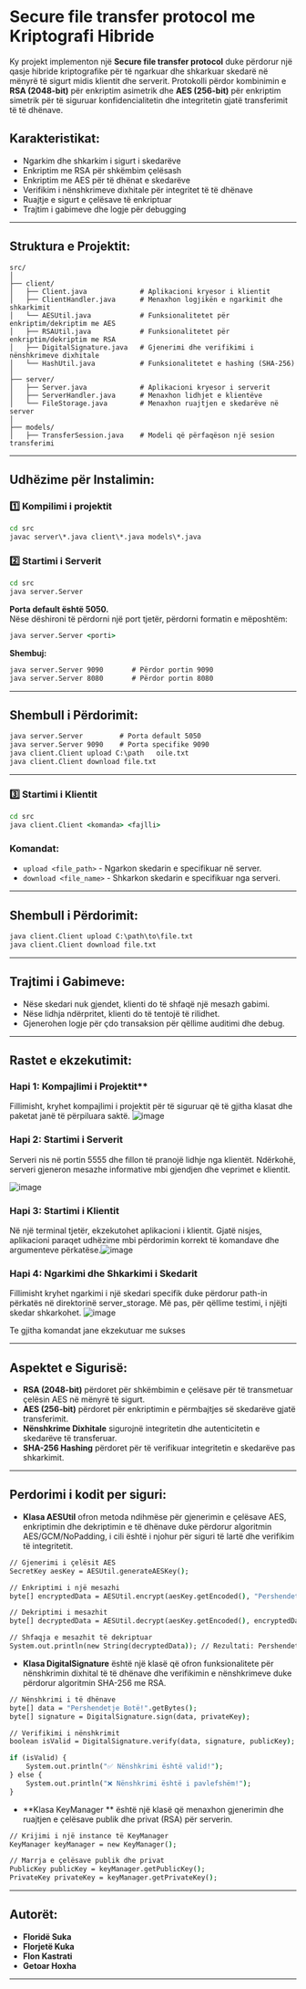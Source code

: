 # Secure file transfer protocol me Kriptografi Hibride

Ky projekt implementon një **Secure file transfer protocol** duke përdorur një qasje hibride kriptografike për të ngarkuar dhe shkarkuar skedarë në mënyrë të sigurt midis klientit dhe serverit. Protokolli përdor kombinimin e **RSA (2048-bit)** për enkriptim asimetrik dhe **AES (256-bit)** për enkriptim simetrik për të siguruar konfidencialitetin dhe integritetin gjatë transferimit të të dhënave.

## Karakteristikat:

* Ngarkim dhe shkarkim i sigurt i skedarëve
* Enkriptim me RSA për shkëmbim çelësash
* Enkriptim me AES për të dhënat e skedarëve
* Verifikim i nënshkrimeve dixhitale për integritet të të dhënave
* Ruajtje e sigurt e çelësave të enkriptuar
* Trajtim i gabimeve dhe logje për debugging

---

## Struktura e Projektit:

```
src/
│
├── client/
│   ├── Client.java             # Aplikacioni kryesor i klientit
│   ├── ClientHandler.java      # Menaxhon logjikën e ngarkimit dhe shkarkimit
│   └── AESUtil.java            # Funksionalitetet për enkriptim/dekriptim me AES
│   ├── RSAUtil.java            # Funksionalitetet për enkriptim/dekriptim me RSA
│   ├── DigitalSignature.java   # Gjenerimi dhe verifikimi i nënshkrimeve dixhitale
│   └── HashUtil.java           # Funksionalitetet e hashing (SHA-256)
│
├── server/
│   ├── Server.java             # Aplikacioni kryesor i serverit
│   ├── ServerHandler.java      # Menaxhon lidhjet e klientëve
│   └── FileStorage.java        # Menaxhon ruajtjen e skedarëve në server
│
├── models/
│   ├── TransferSession.java    # Modeli që përfaqëson një sesion transferimi

```

---

## Udhëzime për Instalimin:

### 1️⃣ **Kompilimi i projektit**

```cmd
cd src
javac server\*.java client\*.java models\*.java
```

### 2️⃣ **Startimi i Serverit**

```cmd
cd src
java server.Server
```
**Porta default është 5050.**  
Nëse dëshironi të përdorni një port tjetër, përdorni formatin e mëposhtëm:  

```cmd
java server.Server <porti>
```

**Shembuj:**  
```cmd
java server.Server 9090       # Përdor portin 9090
java server.Server 8080       # Përdor portin 8080
```

---

## Shembull i Përdorimit:

```cmd
java server.Server         # Porta default 5050
java server.Server 9090    # Porta specifike 9090
java client.Client upload C:\path	oile.txt
java client.Client download file.txt
```

---
### 3️⃣ **Startimi i Klientit**

```cmd
cd src
java client.Client <komanda> <fajlli>
```

### Komandat:

* `upload <file_path>`    - Ngarkon skedarin e specifikuar në server.
* `download <file_name>`  - Shkarkon skedarin e specifikuar nga serveri.

---

## Shembull i Përdorimit:

```cmd
java client.Client upload C:\path\to\file.txt
java client.Client download file.txt
```

---

## Trajtimi i Gabimeve:

* Nëse skedari nuk gjendet, klienti do të shfaqë një mesazh gabimi.
* Nëse lidhja ndërpritet, klienti do të tentojë të rilidhet.
* Gjenerohen logje për çdo transaksion për qëllime auditimi dhe debug.

---
## Rastet e ekzekutimit:

### Hapi 1: Kompajlimi i Projektit**
Fillimisht, kryhet kompajlimi i projektit për të siguruar që të gjitha klasat dhe paketat janë të përpiluara saktë.
![image](https://github.com/user-attachments/assets/6ecfe6be-f91a-40e0-b158-d519858ed88d)

### Hapi 2: Startimi i Serverit
Serveri nis në portin 5555 dhe fillon të pranojë lidhje nga klientët. Ndërkohë, serveri gjeneron mesazhe informative mbi gjendjen dhe veprimet e klientit.

![image](https://github.com/user-attachments/assets/aaf0e010-1c69-49cd-a753-feccecd589b7)

### Hapi 3: Startimi i Klientit
Në një terminal tjetër, ekzekutohet aplikacioni i klientit. Gjatë nisjes, aplikacioni paraqet udhëzime mbi përdorimin korrekt të komandave dhe argumenteve përkatëse.![image](https://github.com/user-attachments/assets/6d5e07ef-c4b4-4e92-a4ba-455407c0fd0d)

### Hapi 4: Ngarkimi dhe Shkarkimi i Skedarit
Fillimisht kryhet ngarkimi i një skedari specifik duke përdorur path-in përkatës në direktorinë server_storage. Më pas, për qëllime testimi, i njëjti skedar shkarkohet.
![image](https://github.com/user-attachments/assets/85af8610-9ef5-4cad-91d0-88539f8b5d00)

Te gjitha komandat jane ekzekutuar me sukses

---

## Aspektet e Sigurisë:

* **RSA (2048-bit)** përdoret për shkëmbimin e çelësave për të transmetuar çelësin AES në mënyrë të sigurt.
* **AES (256-bit)** përdoret për enkriptimin e përmbajtjes së skedarëve gjatë transferimit.
* **Nënshkrime Dixhitale** sigurojnë integritetin dhe autenticitetin e skedarëve të transferuar.
* **SHA-256 Hashing** përdoret për të verifikuar integritetin e skedarëve pas shkarkimit.

---
## Perdorimi i kodit per siguri:
* **Klasa AESUtil** ofron metoda ndihmëse për gjenerimin e çelësave AES, enkriptimin dhe dekriptimin e të dhënave duke përdorur algoritmin AES/GCM/NoPadding, i cili është i njohur për siguri të lartë dhe verifikim të integritetit.
```cmd
// Gjenerimi i çelësit AES
SecretKey aesKey = AESUtil.generateAESKey();

// Enkriptimi i një mesazhi
byte[] encryptedData = AESUtil.encrypt(aesKey.getEncoded(), "Pershendetje Botë!".getBytes());

// Dekriptimi i mesazhit
byte[] decryptedData = AESUtil.decrypt(aesKey.getEncoded(), encryptedData);

// Shfaqja e mesazhit të dekriptuar
System.out.println(new String(decryptedData)); // Rezultati: Pershendetje Botë!
```
* **Klasa DigitalSignature** është një klasë që ofron funksionalitete për nënshkrimin dixhital të të dhënave dhe verifikimin e nënshkrimeve duke përdorur algoritmin SHA-256 me RSA.
```cmd
// Nënshkrimi i të dhënave
byte[] data = "Pershendetje Botë!".getBytes();
byte[] signature = DigitalSignature.sign(data, privateKey);

// Verifikimi i nënshkrimit
boolean isValid = DigitalSignature.verify(data, signature, publicKey);

if (isValid) {
    System.out.println("✅ Nënshkrimi është valid!");
} else {
    System.out.println("❌ Nënshkrimi është i pavlefshëm!");
}
```
* **Klasa KeyManager ** është një klasë që menaxhon gjenerimin dhe ruajtjen e çelësave publik dhe privat (RSA) për serverin.
```cmd
// Krijimi i një instance të KeyManager
KeyManager keyManager = new KeyManager();

// Marrja e çelësave publik dhe privat
PublicKey publicKey = keyManager.getPublicKey();
PrivateKey privateKey = keyManager.getPrivateKey();

```

---
## Autorët:

* **Floridë Suka** 
* **Florjetë Kuka** 
* **Flon Kastrati** 
* **Getoar Hoxha** 

---
